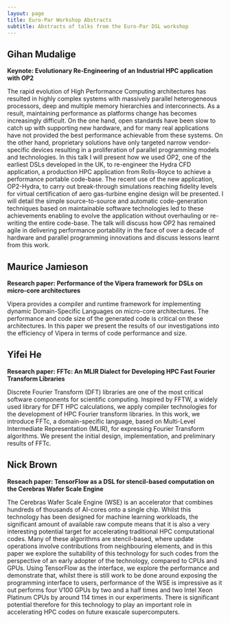```yaml
---
layout: page
title: Euro-Par Workshop Abstracts
subtitle: Abstracts of talks from the Euro-Par DSL workshop
---
```


## Gihan Mudalige

__Keynote: Evolutionary Re-Engineering of an Industrial HPC application with OP2__

The rapid evolution of High Performance Computing architectures has resulted in highly complex systems with massively parallel heterogeneous processors, deep and multiple memory hierarchies and interconnects. As a result, maintaining performance as platforms change has becomes increasingly difficult. On the one hand, open standards have been slow to catch up with supporting new hardware, and for many real applications have not provided the best performance achievable from these systems. On the other hand, proprietary solutions have only targeted narrow vendor-specific devices resulting in a proliferation of parallel programming models and technologies. In this talk I will present how we used OP2, one of the earliest DSLs developed in the UK, to re-engineer the Hydra CFD application, a production HPC application from Rolls-Royce to achieve a performance portable code-base.  The recent use of the new application, OP2-Hydra, to carry out break-through simulations reaching fidelity levels for virtual certification of aero gas-turbine engine design will be presented. I will detail the simple source-to-source and automatic code-generation techniques based on maintainable software technologies led to these achievements enabling to evolve the application without overhauling or re-writing the entire code-base. The talk will discuss how OP2 has remained agile in delivering performance portability in the face of over a decade of hardware and parallel programming innovations and discuss lessons learnt from this work.

## Maurice Jamieson

__Research paper: Performance of the Vipera framework for DSLs on micro-core architectures__

Vipera provides a compiler and runtime framework for implementing dynamic Domain-Specific Languages on micro-core architectures. The performance and code size of the generated code is critical on these architectures. In this paper we present the results of our investigations into the efficiency of Vipera in terms of code performance and size.

## Yifei He

__Research paper: FFTc: An MLIR Dialect for Developing HPC Fast Fourier Transform Libraries__

Discrete Fourier Transform (DFT) libraries are one of the most critical software components for scientific computing. Inspired by FFTW, a widely used library for DFT HPC calculations, we apply compiler technologies for the development of HPC Fourier transform libraries. In this work, we introduce FFTc, a domain-specific language, based on Multi-Level Intermediate Representation (MLIR), for expressing Fourier Transform algorithms. We present the initial design, implementation, and preliminary results of FFTc.

## Nick Brown

__Reseach paper: TensorFlow as a DSL for stencil-based computation on the Cerebras Wafer Scale Engine__

The Cerebras Wafer Scale Engine (WSE) is an accelerator that combines hundreds of thousands of AI-cores onto a single chip. Whilst this technology has been designed for machine learning workloads, the significant amount of available raw compute means that it is also a very interesting potential target for accelerating traditional HPC computational codes. Many of these algorithms are stencil-based, where update operations involve contributions from neighbouring elements, and in this paper we explore the suitability of this technology for such codes from the perspective of an early adopter of the technology, compared to CPUs and GPUs. Using TensorFlow as the interface, we explore the performance and demonstrate that, whilst there is still work to be done around exposing the programming interface to users, performance of the WSE is impressive as it out performs four V100 GPUs by two and a half times and two Intel Xeon Platinum CPUs by around 114 times in our experiments. There is significant potential therefore for this technology to play an important role in accelerating HPC codes on future exascale supercomputers.
